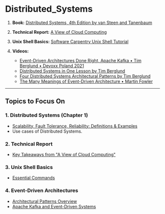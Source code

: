 # Distributed_Systems


1. **Book:** [Distributed Systems, 4th Edition by van Steen and Tanenbaum](https://www.distributed-systems.net/index.php/books/ds4/)

2. **Technical Report:** [A View of Cloud Computing](https://www2.eecs.berkeley.edu/Pubs/TechRpts/2009/EECS-2009-28.html)

3. **Unix Shell Basics:** [Software Carpentry Unix Shell Tutorial](https://swcarpentry.github.io/shell-novice/aio.html)

4. **Videos:**
   - [Event-Driven Architectures Done Right, Apache Kafka • Tim Berglund • Devoxx Poland 2021](https://www.youtube.com/watch?v=A_mstzRGfIE)
   - [Distributed Systems in One Lesson by Tim Berglund](https://www.youtube.com/watch?v=Y6Ev8GIlbxc)
   - [Four Distributed Systems Architectural Patterns by Tim Berglund](https://www.youtube.com/watch?v=BO761Fj6HH8)
   - [The Many Meanings of Event-Driven Architecture • Martin Fowler](https://www.youtube.com/watch?v=STKCRSUsyP0)

---

## **Topics to Focus On**
### **1. Distributed Systems (Chapter 1)**  
   - [Scalability, Fault Tolerance, Reliability: Definitions & Examples](#)  
   - Use cases of Distributed Systems.

### **2. Technical Report**  
   - [Key Takeaways from "A View of Cloud Computing"](https://www2.eecs.berkeley.edu/Pubs/TechRpts/2009/EECS-2009-28.html)  

### **3. Unix Shell Basics**  
   - [Essential Commands](https://swcarpentry.github.io/shell-novice/aio.html)

### **4. Event-Driven Architectures**  
   - [Architectural Patterns Overview](https://www.youtube.com/watch?v=BO761Fj6HH8)  
   - [Apache Kafka and Event-Driven Systems](https://www.youtube.com/watch?v=A_mstzRGfIE)  
